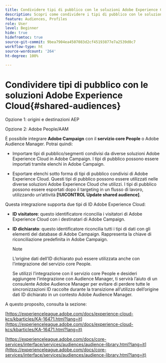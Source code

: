 ```yaml
---
title: Condividere tipi di pubblico con le soluzioni Adobe Experience Cloud
description: Scopri come condividere i tipi di pubblico con le soluzioni Adobe Experience Cloud
feature: Audiences, Profiles
role: User
level: Beginner
hide: true
hidefromtoc: true
source-git-commit: 9bea7904ea4507083d2cf45193877e7a2539d0c7
workflow-type: ht
source-wordcount: '264'
ht-degree: 100%

---
```


# Condividere tipi di pubblico con le soluzioni Adobe Experience Cloud{#shared-audiences}

Opzione 1: origini e destinazioni AEP

Opzione 2: Adobe People/AAM

È possibile integrare **Adobe Campaign** con il **servizio core People** o Adobe Audience Manager. Potrai quindi:

* Importare tipi di pubblico/segmenti condivisi da diverse soluzioni Adobe Experience Cloud in Adobe Campaign. I tipi di pubblico possono essere importati tramite elenchi in Adobe Campaign.

* Esportare elenchi sotto forma di tipi di pubblico condivisi di Adobe Experience Cloud. Questi tipi di pubblico possono essere utilizzati nelle diverse soluzioni Adobe Experience Cloud che utilizzi. I tipi di pubblico possono essere esportati dopo il targeting in un flusso di lavoro, utilizzando un’attività **[!UICONTROL Update shared audience]**.

Questa integrazione supporta due tipi di ID Adobe Experience Cloud:

* **ID visitatore**: questo identificatore riconcilia i visitatori di Adobe Experience Cloud con i destinatari di Adobe Campaign.
* **ID dichiarato**: questo identificatore riconcilia tutti i tipi di dati con gli elementi del database di Adobe Campaign. Rappresenta la chiave di riconciliazione predefinita in Adobe Campaign.

   >[!NOTE]
   >
   > L’origine dati dell’ID dichiarato può essere utilizzata anche con l’integrazione del servizio core People.
   >
   >Se utilizzi l’integrazione con il servizio core People e desideri aggiungere l’integrazione con Audience Manager, ti servirà l’aiuto di un consulente Adobe Audience Manager per evitare di perdere tutte le sincronizzazioni ID raccolte durante la transizione all’utilizzo dell’origine dati ID dichiarato in un contesto Adobe Audience Manager.

A questo proposito, consulta la sezione:

[https://experienceleague.adobe.com/docs/experience-cloud-kcs/kbarticles/KA-16471.html?lang=it](https://experienceleague.adobe.com/docs/experience-cloud-kcs/kbarticles/KA-16471.html?lang=it)

[https://experienceleague.adobe.com/docs/core-services/interface/services/audiences/audience-library.html?lang=it](https://experienceleague.adobe.com/docs/core-services/interface/services/audiences/audience-library.html?lang=it)
